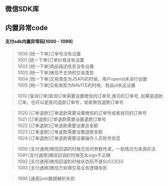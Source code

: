 ## 微信SDK库

## 内置异常code

#### 支付sdk内置异常码[1000 - 1099]
> 1000	[统一下单]订单号没有设置    
> 1001	[统一下单]订单价格没有设置    
> 1002	[统一下单]商品描述信息没有设置    
> 1003	[统一下单]微信不支持的交易类型    
> 1004	[统一下单]交易类型为JSAPI的时候，用户openid未进行设置   
> 1005	[统一下单]交易类型为NAVITE的时候，商品id未这设置    

> 1010	[查询订单]查询订单需要设置微信的订单号,我司的订单号, 如果是退款订单，也可以是我司退款订单号，或者微信退款订单号   

> 1020	[订单退款]订单退款需要设置微信的订单号或者我司的订单号    
> 1021	[订单退款]订单退款需要设置退款订单号    
> 1022	[订单退款]订单退款需要设置总金额    
> 1023	[订单退款]订单退款需要设置退款金额    
> 1024	[订单退款]订单退款需要设置操作人员账号信息    

> 1090	[支付通用]微信回调的时候无任何参数传递，一般情况为来源非法    
> 1091	[支付通用]微信回调的时候签名sign不正确    
> 1092	[支付通用]微信回调的时候状态码不是SUCCESS   
> 1093	[支付通用]微信方处理交易业务逻辑失败    

> 1990 	[通用]xml数据解析失败   
